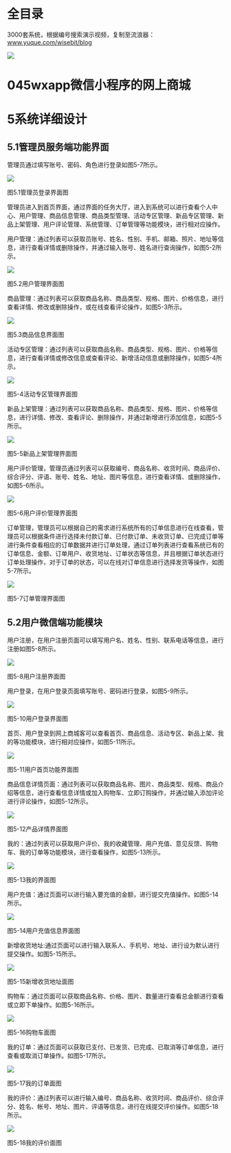 # 全目录

3000套系统，根据编号搜索演示视频，复制至流浪器：www.yuque.com/wisebit/blog


![](https://bitwise.oss-cn-heyuan.aliyuncs.com/2024/11/06/qq_wechat.png)
# 045wxapp微信小程序的网上商城
# 5系统详细设计
## 5.1管理员服务端功能界面

管理员通过填写账号、密码、角色进行登录如图5-7所示。

![](/md/blog.014.png)

图5.1管理员登录界面图


管理员进入到首页界面，通过界面的任务大厅，进入到系统可以进行查看个人中心、用户管理、商品信息管理、商品类型管理、活动专区管理、新品专区管理、新品上架管理、用户评论管理、系统管理、订单管理等功能模块，进行相对应操作。

用户管理：通过列表可以获取员账号、姓名、性别、手机、邮箱、照片、地址等信息，进行查看详情或删除操作，并通过输入账号、姓名进行查询操作，如图5-2所示。

![](/md/blog.015.png)

图5.2用户管理界面图

商品管理：通过列表可以获取商品名称、商品类型、规格、图片、价格信息，进行查看详情、修改或删除操作，或在线查看评论操作，如图5-3所示。

![](/md/blog.016.png)

图5.3商品信息界面图

活动专区管理：通过列表可以获取商品名称、商品类型、规格、图片、价格等信息，进行查看详情或修改信息或查看评论、新增活动信息或删除操作，如图5-4所示。

![](/md/blog.017.png)

图5-4活动专区管理界面图



新品上架管理：通过列表可以获取商品名称、商品类型、规格、图片、价格等信息，进行详情、修改、查看评论、删除操作，并通过新增进行添加信息，如图5-5所示。

![](/md/blog.018.png)

图5-5新品上架管理界面图

用户评价管理，管理员通过列表可以获取编号、商品名称、收货时间、商品评价、综合评分、评语、账号、姓名、地址、图片等信息，进行查看详情、或删除操作，如图5-6所示。

![](/md/blog.019.png)

图5-6用户评价管理界面图

订单管理，管理员可以根据自己的需求进行系统所有的订单信息进行在线查看，管理员可以根据条件进行选择未付款订单、已付款订单、未收货订单、已完成订单等进行条件查看相应的订单数据并进行订单处理，通过订单列表进行查看系统已有的订单信息、金额、订单用户、收货地址、订单状态等信息，并且根据订单状态进行订单处理操作，对于订单的状态，可以在线对订单信息进行选择发货等操作，如图5-7所示。

![](/md/blog.020.png)

图5-7订单管理界面图


## 5.2用户微信端功能模块
用户注册，在用户注册页面可以填写用户名、姓名、性别、联系电话等信息，进行注册如图5-8所示。

![](/md/blog.021.png)

图5-8用户注册界面图

用户登录，在用户登录页面填写账号、密码进行登录，如图5-9所示。

![](/md/blog.022.png)

图5-10用户登录界面图




首页、用户登录到网上商城客可以查看首页、商品信息、活动专区、新品上架、我的等功能模块，进行相对应操作，如图5-11所示。

![](/md/blog.023.png)

图5-11用户首页功能界面图

商品信息详情页面：通过列表可以获取商品名称、图片、商品类型、规格、商品介绍等信息，进行查看信息详情或加入购物车、立即订购操作，并通过输入添加评论进行评论操作，如图5-12所示。

![](/md/blog.024.png)

图5-12产品详情界面图

我的：通过列表可以获取用户评价、我的收藏管理、用户充值、意见反馈、购物车、我的订单等功能模块，进行查看操作，如图5-13所示。

![](/md/blog.025.png)

图5-13我的界面图

用户充值：通过页面可以进行输入要充值的金额，进行提交充值操作。如图5-14所示。

![](/md/blog.026.png)


图5-14用户充值信息界面图

新增收货地址:通过页面可以进行输入联系人、手机号、地址、进行设为默认进行提交操作。如图5-15所示。

![](/md/blog.027.png)

图5-15新增收货地址面图

购物车：通过页面可以获取商品名称、价格、图片、数量进行查看总金额进行查看或立即下单操作。如图5-16所示。

![](/md/blog.028.png)

图5-16购物车面图

我的订单：通过页面可以获取已支付、已发货、已完成、已取消等订单信息，进行查看或取消订单操作。如图5-17所示。

![](/md/blog.029.png)

图5-17我的订单面图

我的评价：通过列表可以进行输入编号、商品名称、收货时间、商品评价、综合评分、姓名、帐号、地址、图片、评语等信息，进行在线提交评价操作。如图5-18所示。

![](/md/blog.030.png)

图5-18我的评价面图











